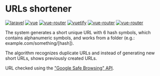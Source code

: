 # URLs shortener

[![laravel](https://img.shields.io/badge/Laravel-v9.11-ff1e12?logo=laravel)](https://laravel.com/docs/9.x)
[![vue](https://img.shields.io/badge/Vue.js-v2.6.14-33b378?logo=vuedotjs)](https://v2.vuejs.org/)
[![vue-router](https://img.shields.io/badge/Vue%20Router-v3.5.3-33b378)](https://v3.router.vuejs.org/)
[![vuetify](https://img.shields.io/badge/Bootstrap-v5.1.3-6a2ff9?logo=bootstrap)](https://getbootstrap.com/docs/5.1/getting-started/introduction/)
[![vue-router](https://img.shields.io/badge/Axios-v0.25-4e25e3?logo=axios)](https://axios-http.com/)
[![vue-router](https://img.shields.io/badge/Google%20Safe%20Browsing-v4-1b792f?logo=google)](https://developers.google.com/safe-browsing/v4)

The system generates a short unique URL with 6 hash symbols, which contains alphanumeric symbols, and works from a folder (e.g.: example.com/something/[hash]).

The algorithm recognizes duplicate URLs and instead of generating new short URLs, shows previously created URLs.

URL checked using the ["Google Safe Browsing" API](https://developers.google.com/safe-browsing/v4).
